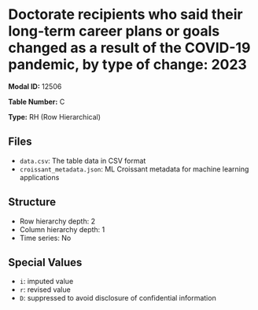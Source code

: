 # Doctorate recipients who said their long-term career plans or goals changed as a result of the COVID-19 pandemic, by type of change: 2023

**Modal ID:** 12506

**Table Number:** C

**Type:** RH (Row Hierarchical)

## Files

- `data.csv`: The table data in CSV format
- `croissant_metadata.json`: ML Croissant metadata for machine learning applications

## Structure

- Row hierarchy depth: 2
- Column hierarchy depth: 1
- Time series: No

## Special Values

- `i`: imputed value
- `r`: revised value
- `D`: suppressed to avoid disclosure of confidential information
